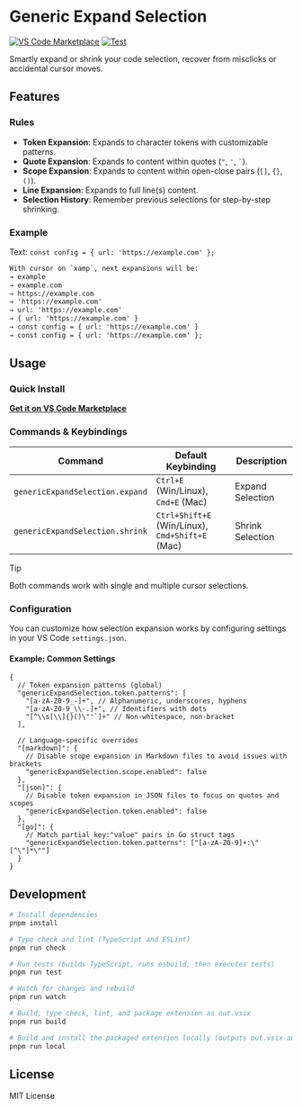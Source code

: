 # Generic Expand Selection

[![VS Code Marketplace](https://vsmarketplacebadges.dev/version/dandehoon.vscode-generic-expand-selection.png)](https://marketplace.visualstudio.com/items?itemName=dandehoon.vscode-generic-expand-selection)
[![Test](https://github.com/dandehoon/vscode-generic-expand-selection/actions/workflows/test.yml/badge.svg)](https://github.com/dandehoon/vscode-generic-expand-selection/actions/workflows/test.yml)

Smartly expand or shrink your code selection, recover from misclicks or accidental cursor moves.

## Features

### Rules

- **Token Expansion**: Expands to character tokens with customizable patterns.
- **Quote Expansion**: Expands to content within quotes (`"`, `'`, `` ` ``).
- **Scope Expansion**: Expands to content within open-close pairs (`[]`, `{}`, `()`).
- **Line Expansion**: Expands to full line(s) content.
- **Selection History**: Remember previous selections for step-by-step shrinking.

### Example

Text: `const config = { url: 'https://example.com' };`

```txt
With cursor on `xamp`, next expansions will be:
→ example
→ example.com
→ https://example.com
→ 'https://example.com'
→ url: 'https://example.com'
→ { url: 'https://example.com' }
→ const config = { url: 'https://example.com' }
→ const config = { url: 'https://example.com' };
```

## Usage

### Quick Install

[**Get it on VS Code Marketplace**](https://marketplace.visualstudio.com/items?itemName=dandehoon.vscode-generic-expand-selection)

### Commands & Keybindings

| Command                         | Default Keybinding                              | Description      |
| ------------------------------- | ----------------------------------------------- | ---------------- |
| `genericExpandSelection.expand` | `Ctrl+E` (Win/Linux), `Cmd+E` (Mac)             | Expand Selection |
| `genericExpandSelection.shrink` | `Ctrl+Shift+E` (Win/Linux), `Cmd+Shift+E` (Mac) | Shrink Selection |

> [!TIP]
> Both commands work with single and multiple cursor selections.

### Configuration

You can customize how selection expansion works by configuring settings in your VS Code `settings.json`.

#### Example: Common Settings

```jsonc
{
  // Token expansion patterns (global)
  "genericExpandSelection.token.patterns": [
    "[a-zA-Z0-9_-]+", // Alphanumeric, underscores, hyphens
    "[a-zA-Z0-9_\\-.]+", // Identifiers with dots
    "[^\\s[\\]{}()\"'`]+" // Non-whitespace, non-bracket
  ],

  // Language-specific overrides
  "[markdown]": {
    // Disable scope expansion in Markdown files to avoid issues with brackets
    "genericExpandSelection.scope.enabled": false
  },
  "[json]": {
    // Disable token expansion in JSON files to focus on quotes and scopes
    "genericExpandSelection.token.enabled": false
  },
  "[go]": {
    // Match partial key:"value" pairs in Go struct tags
    "genericExpandSelection.token.patterns": ["[a-zA-Z0-9]+:\"[^\"]*\""]
  }
}
```

## Development

```bash
# Install dependencies
pnpm install

# Type check and lint (TypeScript and ESLint)
pnpm run check

# Run tests (builds TypeScript, runs esbuild, then executes tests)
pnpm run test

# Watch for changes and rebuild
pnpm run watch

# Build, type check, lint, and package extension as out.vsix
pnpm run build

# Build and install the packaged extension locally (outputs out.vsix and installs it)
pnpm run local
```

## License

MIT License
